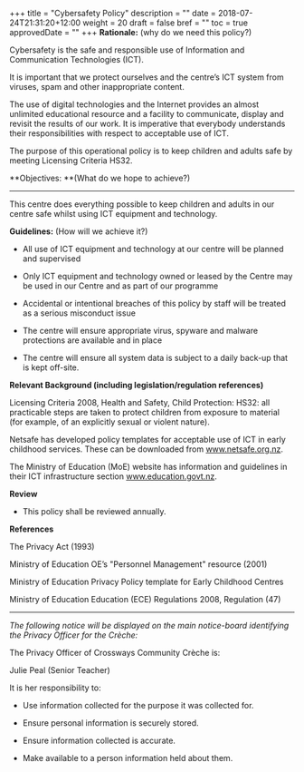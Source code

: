 +++
title = "Cybersafety Policy"
description = ""
date = 2018-07-24T21:31:20+12:00
weight = 20
draft = false
bref = ""
toc = true
approvedDate = ""
+++
**Rationale:** (why do we need this policy?)

Cybersafety is the safe and responsible use of Information and Communication Technologies (ICT).

It is important that we protect ourselves and the centre’s ICT system from viruses, spam and other inappropriate content.

The use of digital technologies and the Internet provides an almost unlimited educational resource and a facility to communicate, display and revisit the results of our work. It is imperative that everybody understands their responsibilities with respect to acceptable use of ICT.

The purpose of this operational policy is to keep children and adults safe by meeting Licensing Criteria HS32.

 

**Objectives: **(What do we hope to achieve?)

** **

This centre does everything possible to keep children and adults in our centre safe whilst using ICT equipment and technology.

**Guidelines:** (How will we achieve it?)

* All use of ICT equipment and technology at our centre will be planned and supervised

* Only ICT equipment and technology owned or leased by the Centre may be used in our Centre and as part of our programme

* Accidental or intentional breaches of this policy by staff will be treated as a serious misconduct issue

* The centre will ensure appropriate virus, spyware and malware protections are available and in place

* The centre will ensure all system data is subject to a daily back-up that is kept off-site.

**Relevant Background (including legislation/regulation references)**

Licensing Criteria 2008, Health and Safety, Child Protection: HS32: all practicable steps are taken to protect children from exposure to material (for example, of an explicitly sexual or violent nature).

Netsafe has developed policy templates for acceptable use of ICT in early childhood services. These can be downloaded from www.netsafe.org.nz.

The Ministry of Education (MoE) website has information and guidelines in their ICT infrastructure section www.education.govt.nz.

**Review**

* This policy shall be reviewed annually. 

**References**

The Privacy Act (1993)

Ministry of Education OE’s "Personnel Management" resource (2001)

Ministry of Education Privacy Policy template for Early Childhood Centres

Ministry of Education Education (ECE) Regulations 2008, Regulation (47)



** **

*The following notice will be displayed on the main notice-board identifying the Privacy Officer for the Crèche:*

The Privacy Officer of Crossways Community Crèche is:

Julie Peal
(Senior Teacher)

It is her responsibility to:

* Use information collected for the purpose it was collected for.

* Ensure personal information is securely stored.

* Ensure information collected is accurate.

* Make available to a person information held about them.

